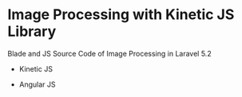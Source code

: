 Image Processing with Kinetic JS Library
================

Blade and JS Source Code of Image Processing in Laravel 5.2

- Kinetic JS

- Angular JS
